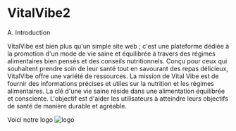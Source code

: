 # VitalVibe2
A.	Introduction

VitalVibe est bien plus qu'un simple site web ; c'est une plateforme dédiée à la promotion d'un mode de vie saine et équilibrée à travers des régimes alimentaires bien pensés et des conseils nutritionnels. Conçu pour ceux qui souhaitent prendre soin de leur santé tout en savourant des repas délicieux, VitalVibe offre une variété de ressources.
La mission de Vital Vibe est de fournir des informations précises et utiles sur la nutrition et les régimes alimentaires. La clé d'une vie saine réside dans une alimentation équilibrée et consciente. L'objectif est d'aider les utilisateurs à atteindre leurs objectifs de santé de manière durable et agréable.

Voici notre logo
![logo](https://github.com/user-attachments/assets/dea56c2d-7bb1-440c-8d4f-957085b01f51)



